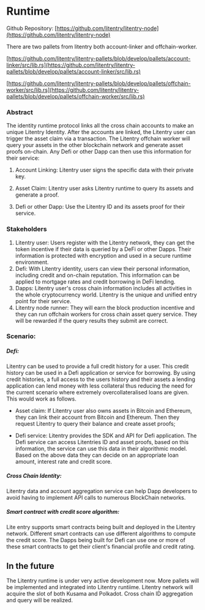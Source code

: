 # Runtime

Github Repository: [https://github.com/litentry/litentry-node](https://github.com/litentry/litentry-node)

There are two pallets from litentry both account-linker and offchain-worker.
<!--- <mark>*Neither of these pallets exist on this path*</mark> The account-linker and offchain-worker are moved to the Litnetry pallets repo -->
[https://github.com/litentry/litentry-pallets/blob/develop/pallets/account-linker/src/lib.rs](https://github.com/litentry/litentry-pallets/blob/develop/pallets/account-linker/src/lib.rs)

[https://github.com/litentry/litentry-pallets/blob/develop/pallets/offchain-worker/src/lib.rs](https://github.com/litentry/litentry-pallets/blob/develop/pallets/offchain-worker/src/lib.rs)

### Abstract

The identity runtime protocol links all the cross chain accounts to make an unique Litentry Identity. After the accounts are linked, the Litentry user can trigger the asset claim via a transaction. The Litentry offchain worker will query your assets in the other blockchain network and generate asset proofs on-chain. Any Defi or other Dapp can then use this information for their service:

1. Account Linking: Litentry user signs the specific data with their private key.

2. Asset Claim: Litentry user asks Litentry runtime to query its assets and generate a proof.

3. Defi or other Dapp: Use the Litentry ID and its assets proof for their service.

### Stakeholders

1. Litentry user: Users register with the Litentry network, they can get the token incentive if their data is queried by a DeFi or other Dapps. Their information is protected with encryption and used in a secure runtime environment.
2. Defi: With Litentry identity, users can view their personal information, including credit and on-chain reputation. This information can be applied to mortgage rates and credit borrowing in DeFi lending.<!-- <mark>*I have no idea what this is saying*</mark> update the content-->
3. Dapps: Litentry user's cross chain information includes all activities in the whole cryptocurrency world. Litentry is the unique and unified entry point for their service.
4. Litentry node runner: They will earn the block production incentive and they can run offchain workers for cross chain asset query service. They will be rewarded if the query results they submit are correct.

### Scenario:

##### Defi:

Litentry can be used to provide a full credit history for a user. This credit history can be used in a Defi application or service for borrowing. By using credit histories, a full access to the users history and their assets a lending application can lend money with less collateral thus reducing the need for the current scenario where extremely overcollateralised loans are given. This would work as follows.

* Asset claim: If Litentry user also owns assets in Bitcoin and Ethereum, they can link their account from Bitcoin and Ethereum. Then they request Litentry to query their balance and create asset proofs;

* Defi service: Litentry provides the SDK and API for Defi application. The Defi service can access Litentries ID and asset proofs, based on this information, the service can use this data in their algorithmic model. Based on the above data they can decide on an appropriate loan amount, interest rate and credit score.

##### Cross Chain Identity:

Litentry data and account aggregation service can help Dapp developers to avoid having to implement API calls to numerous BlockChain networks.

##### Smart contract with credit score algorithm:

Lite entry supports smart contracts being built and deployed in the Litentry network. Different smart contracts can use different algorithms to compute the credit score. The Dapps being built for Defi can use one or more of these smart contracts to get their client's financial profile and credit rating.

## In the future

The Litentry runtime is under very active development now. More pallets will be implemented and integrated into Litentry runtiime. Litentry network will acquire the slot of both Kusama and Polkadot. Cross chain ID aggregation and query will be realized.
